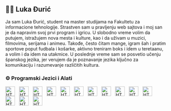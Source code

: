 ## 🧑‍💻 Luka Đurić 

Ja sam Luka Đurić, student na master studijama na Fakultetu za informacione tehnologije. Strastven sam u pravljenju web sajtova i moj san je da napravim svoj prvi program i igricu. U slobodno vreme volim da putujem, istražujem nova mesta i kulture, kao i da uživam u muzici, filmovima, serijama i animeu. Takođe, često čitam mange, igram šah i pratim sportove poput fudbala i košarke, aktivno treniram boks i idem u teretaanu, a volim i da idem na utakmice.
U poslednje vreme sam se posvetio učenju španskog jezika, jer verujem da je poznavanje jezika ključno za komunikaciju i razumevanje različitih kultura.


### ⚙️ Programski Jezici i Alati

<img align="left" alt="HTML" width="30px" style="padding-right:10px;" src="https://cdn.jsdelivr.net/gh/devicons/devicon@latest/icons/html5/html5-original-wordmark.svg" />
<img align="left" alt="HTML" width="30px" style="padding-right:10px;" src="https://cdn.jsdelivr.net/gh/devicons/devicon@latest/icons/css3/css3-original-wordmark.svg" />
<img align="left" alt="HTML" width="30px" style="padding-right:10px;" src="https://cdn.jsdelivr.net/gh/devicons/devicon@latest/icons/javascript/javascript-original.svg"/>
<img align="left" alt="HTML" width="30px" style="padding-right:10px;" src="https://cdn.jsdelivr.net/gh/devicons/devicon@latest/icons/bootstrap/bootstrap-original-wordmark.svg"/>
<img align="left" alt="HTML" width="30px" style="padding-right:10px;" src="https://cdn.jsdelivr.net/gh/devicons/devicon@latest/icons/jquery/jquery-original-wordmark.svg"/>
<img align="left" alt="HTML" width="30px" style="padding-right:10px;" src="https://cdn.jsdelivr.net/gh/devicons/devicon@latest/icons/wordpress/wordpress-original.svg"
/>
<img align="left" alt="HTML" width="30px" style="padding-right:10px;" src="https://cdn.jsdelivr.net/gh/devicons/devicon@latest/icons/php/php-original.svg"/>

<img align="left" alt="HTML" width="30px" style="padding-right:10px;" src="https://cdn.jsdelivr.net/gh/devicons/devicon@latest/icons/figma/figma-original.svg"/>
<img align="left" alt="HTML" width="30px" style="padding-right:10px;" src="https://cdn.jsdelivr.net/gh/devicons/devicon@latest/icons/canva/canva-original.svg"/>

<img align="left" alt="HTML" width="30px" style="padding-right:10px;" src="https://cdn.jsdelivr.net/gh/devicons/devicon@latest/icons/photoshop/photoshop-original.svg"/>
<img align="left" alt="HTML" width="30px" style="padding-right:10px;" src="https://cdn.jsdelivr.net/gh/devicons/devicon@latest/icons/aftereffects/aftereffects-original.svg"/>
<img align="left" alt="HTML" width="30px" style="padding-right:10px;" src="https://cdn.jsdelivr.net/gh/devicons/devicon@latest/icons/premierepro/premierepro-plain.svg"/>
<img align="left" alt="HTML" width="30px" style="padding-right:10px;" src="https://cdn.jsdelivr.net/gh/devicons/devicon@latest/icons/illustrator/illustrator-plain.svg"/>
<img align="left" alt="HTML" width="30px" style="padding-right:10px;" src="https://cdn.jsdelivr.net/gh/devicons/devicon@latest/icons/xd/xd-original.svg"/>

